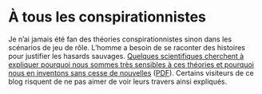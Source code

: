 # À tous les conspirationnistes

Je n’ai jamais été fan des théories conspirationnistes sinon dans les scénarios de jeu de rôle. L’homme a besoin de se raconter des histoires pour justifier les hasards sauvages. [Quelques scientifiques cherchent à expliquer pourquoi nous sommes très sensibles à ces théories et pourquoi nous en inventons sans cesse de nouvelles](http://www.newscientist.com/channel/being-human/mg19526121.300-the-lure-of-the-conspiracy-theory.html) ([PDF](https://tcrouzet.com/images_tc/nsconspiracy.pdf)). Certains visiteurs de ce blog risquent de ne pas aimer de voir leurs travers ainsi expliqués.